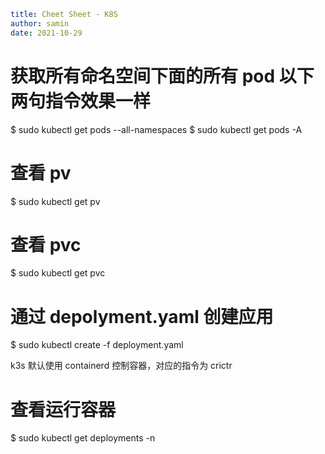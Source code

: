 ```yaml
title: Cheet Sheet - K8S
author: samin
date: 2021-10-29
```

# 获取所有命名空间下面的所有 pod 以下两句指令效果一样
$ sudo kubectl get pods --all-namespaces
$ sudo kubectl get pods -A

# 查看 pv
$ sudo kubectl get pv

# 查看 pvc
$ sudo kubectl get pvc

# 通过 depolyment.yaml 创建应用
$ sudo kubectl create -f deployment.yaml

k3s 默认使用 containerd 控制容器，对应的指令为 crictr

# 查看运行容器
$ sudo kubectl get deployments -n <namespaces>